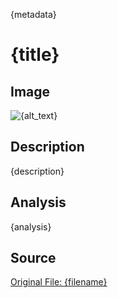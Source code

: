 {metadata}

# {title}

## Image
![{alt_text}]({image_path})

## Description
{description}

## Analysis
{analysis}

## Source
[Original File: {filename}]({relative_path}) 
